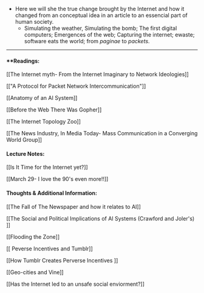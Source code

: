 - Here we will she the true change brought by the Internet and how it changed from an conceptual idea in an article to an essencial part of human society. 
	- Simulating the weather, Simulating the bomb; The first digital computers; Emergences of the web; Capturing the internet; ewaste; software eats the world; from _paginae_ to _packets_.
---
#### **Readings:

[[The Internet myth- From the Internet Imaginary to Network Ideologies]]

[["A Protocol for Packet Network Intercommunication"]]

[[Anatomy of an AI System]]

[[Before the Web There Was Gopher]]

[[The Internet Topology Zoo]]

[[The News Industry, In Media Today- Mass Communication in a Converging World Group]]
 
#### Lecture Notes:

[[Is It Time for the Internet yet?]]

[[March 29- I love the 90's even more!!]]


#### Thoughts & Additional Information:

[[The Fall of  The Newspaper and how it relates to AI]]

[[The Social and Political Implications of AI Systems (Crawford and Joler's) ]]

[[Flooding the Zone]]

[[ Peverse Incentives and Tumblr]]

[[How  Tumblr Creates Perverse Incentives ]]

[[Geo-cities and Vine]]

[[Has the Internet led to an unsafe social enviorment?]]

